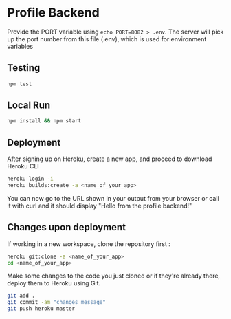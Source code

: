 # Profile Backend

Provide the PORT variable using `echo PORT=8082 > .env`. The server will pick up the port number from this file (.env), which is used for environment variables

## Testing

```bash
npm test
```

## Local Run

```bash
npm install && npm start
```

## Deployment

After signing up on Heroku, create a new app, and proceed to download Heroku CLI

```bash
heroku login -i
heroku builds:create -a <name_of_your_app>
```

You can now go to the URL shown in your output from your browser or call it with curl and it should display "Hello from the profile backend!"

## Changes upon deployment

If working in a new workspace, clone the repository first :

```bash
heroku git:clone -a <name_of_your_app>
cd <name_of_your_app>
```

Make some changes to the code you just cloned or if they're already there, deploy them to Heroku using Git.

```bash
git add .
git commit -am "changes message"
git push heroku master
```